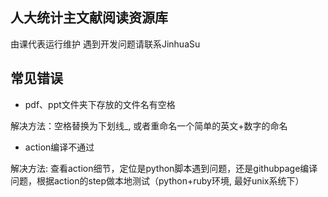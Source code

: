 ## 人大统计主文献阅读资源库

由课代表运行维护
遇到开发问题请联系JinhuaSu

## 常见错误

- pdf、ppt文件夹下存放的文件名有空格

解决方法：空格替换为下划线_, 或者重命名一个简单的英文+数字的命名

- action编译不通过

解决方法: 查看action细节，定位是python脚本遇到问题，还是githubpage编译问题，根据action的step做本地测试（python+ruby环境, 最好unix系统下）
